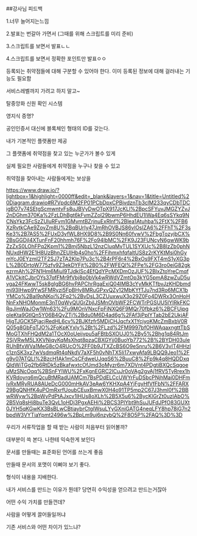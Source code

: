 

##강사님 피드백

1.너무 늘어지는느낌

2.발표는 번갈아 가면서 (그때를 위해 스크립트를 미리 준비)

3.스크립트를 보면서 발표ㄴㄴ

4.스크립트를 보면서 정확한 포인트만 발표ㅇㅇ

등록되는 취약점들에 대해 구분할 수 있어야 한다. 이미 등록된 정보에 대해 걸러내는 기능도 필요함



서비스레벨까지 가려고 하지 말고~





탈중앙화 신원 확인 시스템



영지식 증명?

공인인증서 대신에 블록체인 형태의 ID를 갖는다.





내가 기본적인 플랫폼만 제공 

그 플랫폼에 취약점을 찾고 있는 누군가가 볼수 있게

실제 필요한 사람들에게 취약점을 누구나 찾을 수 있고

취약점을 찾아내는 사람들에게는 보상을

https://www.draw.io/?lightbox=1&highlight=0000ff&edit=_blank&layers=1&nav=1&title=Untitled%20Diagram.drawio#R7Vpdc6M2FP01PCbDpxCPBjvdznTb3clM233qyCDbTDCigBO7v74SEtgScmwntvFs8uJBVyDwOTpX917JcKLl%2BpcSFYuvJMGZYZvJ2nDGhm370Ka%2FzLDhBgt6kFvmZZoI29bwmP6HhdEU1lWa4Eq6sSYkq9NCNsYkz3FcSzZUluRFvm1GMvmtBZrjnuExRlnf%2Blea1Atuhba%2FtX%2FB6XzRvtkCAe9ZovZm8U%2BqBUrIy47JmRhOVBJS86vlOsIZA6%2FFhT%2F3sKe3%2B7AS5%2FUxD3yfWL8HX9D8%2B9S0Nn60fvwV%2FbgTozyjbCX%2BsGGDjI4XTunFnF20hhmh76F%2Fo94IbMC%2FK9J23FUNcyN6gwWK9bZzZxS0LOhFPq2Kpm1%2Bmj5NbzL12nzCluqMvTUL1SYXUc%2B8IzZb0phNNUxdHW2E1H8UzBhnZEUlHb4s0ho%2FFihmxhfqfaltUS8z2rKYKtMsi0hGymYcJ0EYzmI2TF2SJ7zTA2KIp7Pu3c%2B4rPF6r4%2BxOs9FXT4mS1yXG3pL%2B0DrtoW775zfy9Z3ekDYFjt%2B0%2FWFEQl%2FPe%2FG3ro0eiG82gkezrmAh%2FN1Hm6MiuI9TJdklSc4EfQdYPcMXDmOzJUF%2BlxZtoYreCmqfA1VCkitCJbrOYs37qfFMr9fVbj8p0bVk4wRWdVZmtOp3kYG5pmA8zwZuD5uvga24FKwwT5sk8gIgBG6hvPAPChrRgaExiQ04IMB3cYyMkKTfbvJzKHDbmdmj93IHwp9YwSFMRyzi5FpBHy8MRuGPxvQZy12MbKYfTJu7nd3Ro6MCX1bYMCo%2BaI9pNKoi%2Fq2%2BvDsL3CZUuxwuX3o29Z0Fo4DWRx3OnHoHNnFxNHOMonmE3nT0qWyQUGrZbjlJSMnOVbWF2FCWTrPGSUU5IYIRkFKCRqJjmWaJOw1Wn63%2Fu9MOnVNxcFpFiNXQ6F9MQr70fbkz6%2BCFUipgoIeKta9GtlQn5Y06B4QyZTj%2Bdu0M6D4ad6g%2FAf3jPpIYTab2bE2UkjAFHjgTJGCK5PjacjRedHL6cv%2BJKfzfr5MDjCHJqcfxX1YcjyoKMcZmBxbV0RQ05g8GbFqTJO%2FoKpKYxly%2Bt%2FLzd%2FM9997bfOHWAqaxngttTbSMoGTXhFHQdM2a1TOcX0oUeijvpu5aFBtbSXOUJ0%2By5%2Bhg1q84RtJm2SjVRwM5LXKVNiqyKqMsXhqt8pzaCBXGYjj0BuoYb772%2B%2BYDH03uleRUhBfxWVa1MeG8cO4RUcO%2FF0b9JTXZcBS6O9eSnru%2B6V3vIT4HHzlc1znSK3xz7wVsdmqRt4qNkdV7aXF5h0vNhTX5Ii17xwyAfa9LBQQ9Jeo1%2Fg9v07ATQLl%2BzcH1Ak1mCsCFdweUJqqS6%2BuuC8%2Fp9k4q8HQDDxqQldWiTGg2fb6RtDk5zBkafwxtcOfJmd3oMyzr6m7XDVnt4PDgtiBXQcSqgoeuMzSNcOqq%2BSnFYlWU%2FxKgnEGRC2lCuJr0oVAg2gvAj1fRV5TyRrex1hKVRdoyrq6mQcuBtMRadUAMCm7BsPDdELCcUWYrFuDSbcPNjhMai0DHFmivRxMRyRUA8AUeDcG000mHkAV3eAw6YKHXpA4YjFgyHfVfFbN%2FFARX29BgQNHfK4uPOmRxrfUoubCEuxBmwX0H4o91TP5mp2C67J3hmI0f%2BBwRWyw%2BpWyPdPtAJxcv1IHUs8oXLh%2B5X5u6%2BycKlGrZt0uzlAbO%2B5Vq8sHi8buTe3QvL1oHDj3PgxAEHi%2BCS3PlYbt9hSuJUFdJPfO83GUXt0JYH5qKGwKX3BsBLwCBtiaybrCtgIWsuLYyGXniGATG4neqLFY8hp78jG7n2bpdW3VYTiaYpmt2496w%2BpLm9uj6nzybQ%2F8O5P%2FAQ%3D%3D





우리가 서류작업을 할 때 받는 사람이 처음부터 읽어볼까?

대부분이 쓱 본다. 나한테 익숙한게 보인다

문서를 만들때는 표준화된 언어를 쓰는게 좋음

만들때 문서의 포맷이 이뻐야 보기 좋다.

형식이 내용을 지배한다.

내가 서비스를 만드는 이유가 뭔데? 당연히 수익성을 얻으려고 만드는거잖아

어떤 수익 가치를 만들껀데?

사람을 어떻게 끌어들일꺼냐

기존 서비스와 어떤 차이가 있느냐?





